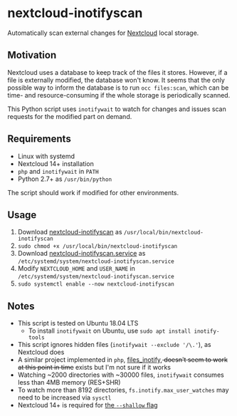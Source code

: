# nextcloud-inotifyscan

Automatically scan external changes for [Nextcloud](https://nextcloud.com/) local storage.

## Motivation

Nextcloud uses a database to keep track of the files it stores. However, if a file is externally modified, the database won't know. It seems that the only possible way to inform the database is to run `occ files:scan`, which can be time- and resource-consuming if the whole storage is periodically scanned.

This Python script uses `inotifywait` to watch for changes and issues scan requests for the modified part on demand.

## Requirements

+ Linux with systemd
+ Nextcloud 14+ installation
+ `php` and `inotifywait` in `PATH`
+ Python 2.7+ as `/usr/bin/python`

The script should work if modified for other environments.

## Usage

1. Download [nextcloud-inotifyscan](nextcloud-inotifyscan) as `/usr/local/bin/nextcloud-inotifyscan`
2. `sudo chmod +x /usr/local/bin/nextcloud-inotifyscan`
3. Download [nextcloud-inotifyscan.service](nextcloud-inotifyscan.service) as `/etc/systemd/system/nextcloud-inotifyscan.service`
4. Modify `NEXTCLOUD_HOME` and `USER_NAME` in `/etc/systemd/system/nextcloud-inotifyscan.service`
5. `sudo systemctl enable --now nextcloud-inotifyscan`

## Notes

+ This script is tested on Ubuntu 18.04 LTS
  - To install `inotifywait` on Ubuntu, use `sudo apt install inotify-tools`
+ This script ignores hidden files (`inotifywait --exclude '/\.'`), as Nextcloud does
+ A similar project implemented in `php`, [files_inotify](https://github.com/icewind1991/files_inotify),<del> doesn't seem to work at this point in time</del> exists but I'm not sure if it works
+ Watching ~2000 directories with ~30000 files, `inotifywait` consumes less than 4MB memory (RES+SHR)
+ To watch more than 8192 directories, `fs.inotify.max_user_watches` may need to be increased via `sysctl`
+ Nextcloud 14+ is required for [the `--shallow` flag](https://github.com/nextcloud/server/pull/9526)
